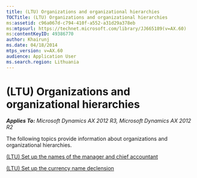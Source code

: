 ```yaml
---
title: (LTU) Organizations and organizational hierarchies
TOCTitle: (LTU) Organizations and organizational hierarchies
ms:assetid: c96a067d-c794-410f-a552-a31d29a378eb
ms:mtpsurl: https://technet.microsoft.com/library/JJ665189(v=AX.60)
ms:contentKeyID: 49386770
author: Khairunj
ms.date: 04/18/2014
mtps_version: v=AX.60
audience: Application User
ms.search.region: Lithuania
---
```


# (LTU) Organizations and organizational hierarchies 


_**Applies To:** Microsoft Dynamics AX 2012 R3, Microsoft Dynamics AX 2012 R2_

The following topics provide information about organizations and organizational hierarchies.

[(LTU) Set up the names of the manager and chief accountant](ltu-set-up-the-names-of-the-manager-and-chief-accountant.md)

[(LTU) Set up the currency name declension](ltu-set-up-the-currency-name-declension.md)

  


